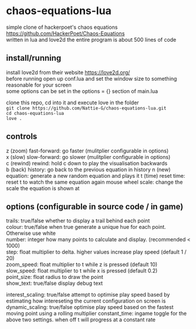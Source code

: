 # chaos-equations-lua  
simple clone of hackerpoet's chaos equations https://github.com/HackerPoet/Chaos-Equations  
written in lua and love2d the entire program is about 500 lines of code  

## install/running  
install love2d from their website https://love2d.org/  
before running open up conf.lua and set the window size to something reasonable for your screen  
some options can be set in the options = {} section of main.lua  

clone this repo, cd into it and execute love in the folder  
`git clone https://github.com/Nattie-G/chaos-equations-lua.git`  
`cd chaos-equations-lua`  
`love .`  

## controls  

z (zoom) fast-forward: go faster (mulitplier configurable in options)  
x (slow) slow-forward: go slower (mulitplier configurable in options)  
c (rewind)     rewind: hold c down to play the visualisation backwards  
b (back)      history: go back to the previous equation in history
n (new)      equation: generate a new random equation and plays it 
t (time)   reset time: reset t to watch the same equation again
mouse wheel     scale: change the scale the equation is shown at

## options (configurable in source code / in game)
trails:     true/false  whether to display a trail behind each point  
colour:     true/false  when true generate a unique hue for each point. Otherwise use white  
number:     integer     how many points to calculate and display. (recommended < 1000)  
step:       float       multiplier to delta. higher values increase play speed (default 1 / 20)  
zoom_speed: float       multiplier to t while z is pressed (default 10)  
slow_speed: float       multiplier to t while x is pressed (default 0.2)  
point_size: float       radius to draw the point  
show_text:  true/false  display debug text  

interest_scaling: true/false attempt to optimise play speed based by estimating how intereseting the current configuration on screen is  
dynamic_scaling:  true/false optimise play speed based on the fastest moving point using a rolling multiplier
constant_time: ingame toggle for the above two settings. when off t will progress at a constant rate
